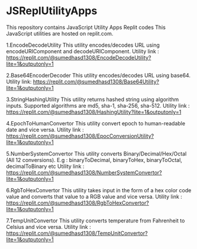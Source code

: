 # JSReplUtilityApps
This repository contains JavaScript Utility Apps Replit codes
This JavaScript utilities are hosted on replit.com.

1.EncodeDecodeUtility
This utility encodes/decodes URL using encodeURIComponent and decodeURIComponent.
Utility link : https://replit.com/@sumedhasd1308/EncodeDecodeUtility?lite=1&outputonly=1

2.Base64EncoderDecoder
This utility encodes/decodes URL using base64.
Utility link: https://replit.com/@sumedhasd1308/Base64Utility?lite=1&outputonly=1

3.StringHashingUtility
This utility returns hashed string using algorithm inputs. Supported algorithms are md5, sha-1, sha-256, sha-512.
Utility link : https://replit.com/@sumedhasd1308/HashingUtility?lite=1&outputonly=1

4.EpochToHumanConvertor
This utility convert epoch to human-readable date and vice versa. 
Utility link : https://replit.com/@sumedhasd1308/EpocConversionUtility?lite=1&outputonly=1

5.NumberSystemConvertor
This utility converts Binary/Decimal/Hex/Octal (All 12 conversions).
E.g : binaryToDecimal, binaryToHex, binaryToOctal, decimalToBinary etc
Utility link : https://replit.com/@sumedhasd1308/NumberSystemConvertor?lite=1&outputonly=1

6.RgbToHexConvertor
This utility takes input in the form of a hex color code value and converts that value to a RGB value and vice versa.
Utility link : https://replit.com/@sumedhasd1308/RgbToHexConvertor?lite=1&outputonly=1

7.TempUnitConvertor
This utility converts temperature from Fahrenheit to Celsius and vice versa.
Utility link : https://replit.com/@sumedhasd1308/TempUnitConvertor?lite=1&outputonly=1

